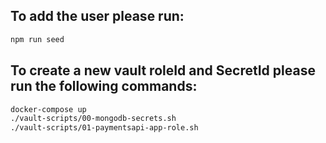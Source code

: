 ## To add the user please run:
```bash
npm run seed
```

## To create a new vault roleId and SecretId please run the following commands:
```bash
docker-compose up
./vault-scripts/00-mongodb-secrets.sh
./vault-scripts/01-paymentsapi-app-role.sh
```
